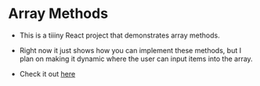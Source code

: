 # Array Methods

* This is a tiiiny React project that demonstrates array methods.

* Right now it just shows how you can implement these methods, but I plan on making it dynamic where the user can input items into the array.

* Check it out [here](https://array-methods.herokuapp.com/)